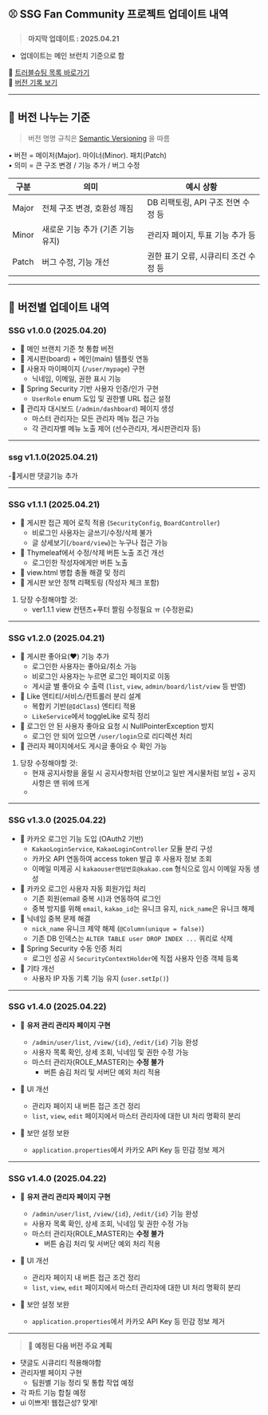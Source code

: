 ## ⚾ SSG Fan Community 프로젝트 업데이트 내역
> **마지막 업데이트 : 2025.04.21**

 - 업데이트는 메인 브런치 기준으로 함
   
📌 [트러블슈팅 목록 바로가기](https://github.com/yoon0416/ssgpack/blob/main/%ED%8A%B8%EB%9F%AC%EB%B8%94%EC%8A%88%ED%8C%85.md)  
📌 [버전 기록 보기](./version.md)

---

## 🥉 버전 나누는 기준

> 버전 명명 규칙은 [Semantic Versioning](https://semver.org/lang/ko/) 을 따름

• 버전 = 메이저(Major). 마이너(Minor). 패치(Patch)  
• 의미 = 큰 구조 변경 / 기능 추가 / 버그 수정

| 구분   | 의미                             | 예시 상황                           |
|--------|----------------------------------|--------------------------------------|
| Major  | 전체 구조 변경, 호환성 깨짐     | DB 리팩토링, API 구조 전면 수정 등   |
| Minor  | 새로운 기능 추가 (기존 기능 유지) | 관리자 페이지, 투표 기능 추가 등    |
| Patch  | 버그 수정, 기능 개선            | 권한 표기 오류, 시큐리티 조건 수정 등 |

---

## 📙 버전별 업데이트 내역

### SSG v1.0.0 (2025.04.20)
- 🔹 메인 브랜치 기준 첫 통합 버전
- 🔹 게시판(board) + 메인(main) 템플릿 연동
- 🔹 사용자 마이페이지 (`/user/mypage`) 구현
  - 닉네임, 이메일, 권한 표시 기능
- 🔹 Spring Security 기반 사용자 인증/인가 구현
  - `UserRole` enum 도입 및 권한별 URL 접근 설정
- 🔹 관리자 대시보드 (`/admin/dashboard`) 페이지 생성
  - 마스터 관리자는 모든 관리자 메뉴 접근 가능
  - 각 관리자별 메뉴 노출 제어 (선수관리자, 게시판관리자 등)
---
### ssg v1.1.0(2025.04.21)
-🔹게시판 댓글기능 추가

---
### SSG v1.1.1 (2025.04.21)
- 🔹 게시판 접근 제어 로직 적용 (`SecurityConfig`, `BoardController`)
  - 비로그인 사용자는 글쓰기/수정/삭제 불가
  - 글 상세보기(`/board/view`)는 누구나 접근 가능
- 🔹 Thymeleaf에서 수정/삭제 버튼 노출 조건 개선
  - 로그인한 작성자에게만 버튼 노출
- 🔹 view.html 병합 충돌 해결 및 정리
- 🔹 게시판 보안 정책 리팩토링 (작성자 체크 포함)
1. 당장 수정해야할 것:
   - ver1.1.1 view 컨텐츠+푸터 짤림 수정필요 ㅠ (수정완료)
---
### SSG v1.2.0 (2025.04.21)
- 🔹 게시판 좋아요(♥) 기능 추가
  - 로그인한 사용자는 좋아요/취소 가능
  - 비로그인 사용자는 누르면 로그인 페이지로 이동
  - 게시글 별 좋아요 수 출력 (`list`, `view`, `admin/board/list/view` 등 반영)
- 🔹 Like 엔티티/서비스/컨트롤러 분리 설계
  - 복합키 기반(`@IdClass`) 엔티티 적용
  - `LikeService`에서 toggleLike 로직 정리
- 🔹 로그인 안 된 사용자 좋아요 요청 시 NullPointerException 방지
  - 로그인 안 되어 있으면 `/user/login`으로 리디렉션 처리
- 🔹 관리자 페이지에서도 게시글 좋아요 수 확인 가능
1. 당장 수정해야할 것:
   - 현재 공지사항을 올릴 시 공지사항처럼 안보이고 일반 게시물처럼 보임 + 공지사항은 맨 위에 뜨게
   - 
---
### SSG v1.3.0 (2025.04.22)
- 🔹 카카오 로그인 기능 도입 (OAuth2 기반)
  - `KakaoLoginService`, `KakaoLoginController` 모듈 분리 구성
  - 카카오 API 연동하여 access token 발급 후 사용자 정보 조회
  - 이메일 미제공 시 `kakaouser랜덤번호@kakao.com` 형식으로 임시 이메일 자동 생성
- 🔹 카카오 로그인 사용자 자동 회원가입 처리
  - 기존 회원(email 중복 시)과 연동하여 로그인
  - 중복 방지를 위해 `email`, `kakao_id`는 유니크 유지, `nick_name`은 유니크 해제
- 🔹 닉네임 중복 문제 해결
  - `nick_name` 유니크 제약 해제 (`@Column(unique = false)`)
  - 기존 DB 인덱스는 `ALTER TABLE user DROP INDEX ...` 쿼리로 삭제
- 🔹 Spring Security 수동 인증 처리
  - 로그인 성공 시 `SecurityContextHolder`에 직접 사용자 인증 객체 등록
- 🔹 기타 개선
  - 사용자 IP 자동 기록 기능 유지 (`user.setIp()`)

---
### SSG v1.4.0 (2025.04.22)
- 🔹 **유저 관리 관리자 페이지 구현**
  - `/admin/user/list`, `/view/{id}`, `/edit/{id}` 기능 완성
  - 사용자 목록 확인, 상세 조회, 닉네임 및 권한 수정 가능
  - 마스터 관리자(ROLE_MASTER)는 **수정 불가**
    - 버튼 숨김 처리 및 서버단 예외 처리 적용

- 🔹 UI 개선
  - 관리자 페이지 내 버튼 접근 조건 정리
  - `list`, `view`, `edit` 페이지에서 마스터 관리자에 대한 UI 처리 명확히 분리

- 🔹 보안 설정 보완
  - `application.properties`에서 카카오 API Key 등 민감 정보 제거
    
---

### **SSG v1.4.0 (2025.04.22)**

- 🔹 **유저 관리 관리자 페이지 구현**
  - `/admin/user/list`, `/view/{id}`, `/edit/{id}` 기능 완성
  - 사용자 목록 확인, 상세 조회, 닉네임 및 권한 수정 가능
  - 마스터 관리자(ROLE_MASTER)는 **수정 불가**
    - 버튼 숨김 처리 및 서버단 예외 처리 적용

- 🔹 UI 개선
  - 관리자 페이지 내 버튼 접근 조건 정리
  - `list`, `view`, `edit` 페이지에서 마스터 관리자에 대한 UI 처리 명확히 분리

- 🔹 보안 설정 보완
  - `application.properties`에서 카카오 API Key 등 민감 정보 제거

---
> 🚨 **예정된 다음 버전 주요 계획**
- 댓글도 시큐리티 적용해야함
- 관리자별 페이지 구현  
  + 팀원별 기능 정리 및 통합 작업 예정
- 각 파트 기능 합칠 예정
- ui 이쁘게! 웹접근성? 맞게!

